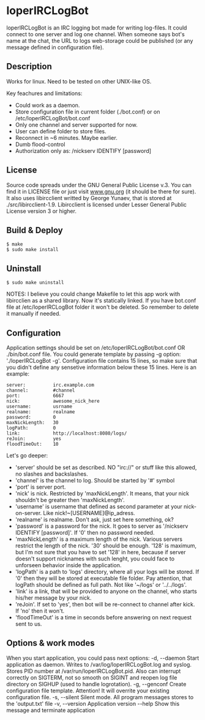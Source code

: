 # loperIRCLogBot

loperIRCLogBot is an IRC logging bot made for writing log-files. It could connect to one server and log one channel.
When someone says bot's name at the chat, the URL to logs web-storage could be published (or any message defined in configuration file).

## Description

Works for linux. Need to be tested on other UNIX-like OS.

Key feachures and limitations:
* Could work as a daemon.
* Store configuration file in current folder (./bot.conf)  or on /etc/loperIRCLogBot/bot.conf
* Only one channel and server supported for now.
* User can define folder to store files.
* Reconnect in ~6 minutes. Maybe earlier. 
* Dumb flood-control
* Authorization only as: /nickserv IDENTIFY [password] 

## License

Source code spreads under the GNU General Public License v.3. You can find it in LICENSE file or just visit www.gnu.org (it should be there for sure). 
It also uses  libircclient writted by George Yunaev, that is stored at ./src/libircclient-1.9. Libircclient is licensed under Lesser General Public License version 3 or higher. 

## Build & Deploy

```
$ make
$ sudo make install
```
## Uninstall
```
$ sudo make uninstall
```

NOTES: 
I believe you could change Makefile to let this app work with libircclien as a shared library. Now it's statically linked.
If you have bot.conf file at /etc/loperIRCLogBot folder it won't be deleted. So remember to delete it manually if needed.

## Configuration

Application settings should be set on /etc/loperIRCLogBot/bot.conf OR ./bin/bot.conf file. You could generate template by passing -g option: './loperIRCLogBot -g'. 
Configuration file contains 15 lines, so make sure that you didn't define any sensetive information below these 15 lines.
Here is an example:
```
server:          irc.example.com
channel:         #channel
port:            6667
nick:            awesome_nick_here
username:        usrname
realname:        realname
password:        0 
maxNickLength:   30
logPath:         0 
link:            http://localhost:8080/logs/
reJoin:          yes
floodTimeOut:    10
```

Let's go deeper:

* 'server' should be set as described. NO "irc://" or stuff like this allowed, no slashes and backslashes.
* 'channel' is the channel to log. Should be started by '#' symbol
* 'port' is server port.
* 'nick' is nick. Restricted by 'maxNickLength'. It means, that your nick shouldn't be greater then 'maxNickLength'.
* 'username' is username that defined as second parameter at your nick-on-server. Like nick!~[USERNAME]@ip_adress.
* 'realname' is realname. Don't ask, just set here something, ok?
* 'password' is a password for the nick. It goes to server as '/nickserv IDENTIFY [password]'. If '0' then no password needed. 
* 'maxNickLength' is a maximum length of the nick. Various servers restrict the length of the nick. '30' should be enough. '128' is maximum, but I'm not sure that you have to set '128' in here, because if server doesn't support nicknames with such lenght, you could face to unforseen behavior inside the application.
* 'logPath' is a path to 'logs' directory, where all your logs will be stored. If '0' then they will be stored at executable file folder. Pay attention, that logPath should be defined as full path. Not like '~/logs' or '../../logs'.
* 'link' is a link, that will be provided to anyone on the channel, who starts his/her message by your nick.
* 'reJoin'. If set to 'yes', then bot will be re-connect to channel after kick. If 'no' then it won't.
* 'floodTimeOut' is a time in seconds before answering on next request sent to us. 

## Options & work modes

When you start application, you could pass next options:
 -d, --daemon          Start application as daemon. Writes to /var/log/loperIRCLogBot.log and syslog. Stores PID number at /var/run/loperIRCLogBot.pid. Also can interrupt correctly on SIGTERM, not so smooth on SIGINT and reopen log file directory on SIGHUP (used to handle logrotation).
 -g, --genconf         Create configuration file template. Attention! It will overrite your existing configuration file.
 -s, --silent          Silent mode. All program messages stores to the 'output.txt' file
 -v, --version         Application version
 --help            Show this message and terminate application
